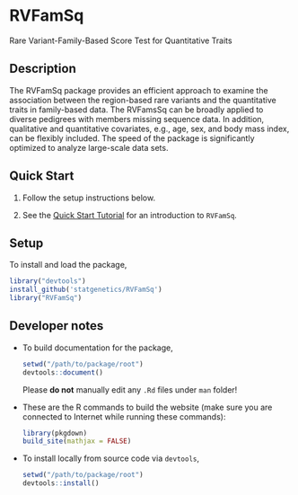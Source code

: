 # RVFamSq

Rare Variant-Family-Based Score Test for Quantitative Traits  

## Description

The RVFamSq package provides an efficient approach to examine the association between the region-based rare variants and the quantitative traits in family-based data. The RVFamsSq can be broadly applied to diverse pedigrees with members missing sequence data. In addition, qualitative and quantitative covariates, e.g., age, sex, and body mass index, can be flexibly included. The speed of the package is significantly optimized to analyze large-scale data sets.

## Quick Start

1. Follow the setup instructions below.

2. See the [Quick Start Tutorial]() for an
introduction to `RVFamSq`.

## Setup

To install and load the package,

```R
library("devtools")
install_github('statgenetics/RVFamSq')
library("RVFamSq")
```

## Developer notes

+ To build documentation for the package,

   ```R
   setwd("/path/to/package/root")
   devtools::document()
   ```
  Please **do not** manually edit any `.Rd` files under `man` folder!

+ These are the R commands to build the website (make sure you are
connected to Internet while running these commands):

   ```R
   library(pkgdown)
   build_site(mathjax = FALSE)
   ```
+ To install locally from source code via `devtools`, 

   ```R
   setwd("/path/to/package/root")
   devtools::install()
   ```
